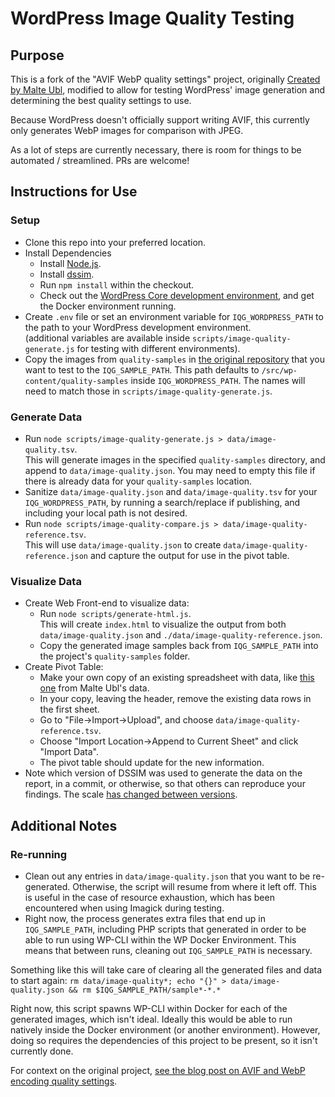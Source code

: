 # WordPress Image Quality Testing

## Purpose
This is a fork of the "AVIF WebP quality settings" project, originally [Created by Malte Ubl](https://www.industrialempathy.com/), modified to allow for testing WordPress' image generation and determining the best quality settings to use.

Because WordPress doesn't officially support writing AVIF, this currently only generates WebP images for comparison with JPEG.

As a lot of steps are currently necessary, there is room for things to be automated / streamlined. PRs are welcome!

## Instructions for Use
### Setup
* Clone this repo into your preferred location.
* Install Dependencies
    * Install [Node.js](https://nodejs.org/en/).
    * Install [dssim](https://github.com/kornelski/dssim).
    * Run `npm install` within the checkout.
    * Check out the [WordPress Core development environment](https://github.com/wordpress/wordpress-develop/), and get the Docker environment running.
* Create `.env` file or set an environment variable for `IQG_WORDPRESS_PATH` to the path to your WordPress development environment. \
    (additional variables are available inside `scripts/image-quality-generate.js` for testing with different environments).
* Copy the images from `quality-samples` in [the original repository](https://github.com/cramforce/avif-webp-quality-setting/tree/main/quality-samples) that you want to test to the `IQG_SAMPLE_PATH`. This path defaults to `/src/wp-content/quality-samples` inside `IQG_WORDPRESS_PATH`. The names will need to match those in `scripts/image-quality-generate.js`.

### Generate Data
* Run `node scripts/image-quality-generate.js > data/image-quality.tsv`. \
    This will generate images in the specified `quality-samples` directory, and append to `data/image-quality.json`. You may need to empty this file if there is already data for your `quality-samples` location.
* Sanitize `data/image-quality.json` and `data/image-quality.tsv` for your `IQG_WORDPRESS_PATH`, by running a search/replace if publishing, and including your local path is not desired.
* Run `node scripts/image-quality-compare.js > data/image-quality-reference.tsv`. \
    This will use `data/image-quality.json` to create `data/image-quality-reference.json` and capture the output for use in the pivot table.

### Visualize Data
* Create Web Front-end to visualize data:
    * Run `node scripts/generate-html.js`. \
        This will create `index.html` to visualize the output from both `data/image-quality.json` and `./data/image-quality-reference.json`.
    * Copy the generated image samples back from `IQG_SAMPLE_PATH` into the project's `quality-samples` folder.
* Create Pivot Table:
    * Make your own copy of an existing spreadsheet with data, like [this one](https://docs.google.com/spreadsheets/d/1E29kPLR5_0PThsw6SVbco7HvMU0aynBLfVN0RfIXgPk/edit#gid=1107534790) from Malte Ubl's data.
    * In your copy, leaving the header, remove the existing data rows in the first sheet.
    * Go to "File->Import->Upload", and choose `data/image-quality-reference.tsv`.
    * Choose "Import Location->Append to Current Sheet" and click "Import Data".
    * The pivot table should update for the new information.
* Note which version of DSSIM was used to generate the data on the report, in a commit, or otherwise, so that others can reproduce your findings. The scale [has changed between versions](https://github.com/kornelski/dssim#interpreting-the-values).

## Additional Notes
### Re-running
* Clean out any entries in `data/image-quality.json` that you want to be re-generated. Otherwise, the script will resume from where it left off. This is useful in the case of resource exhaustion, which has been encountered when using Imagick during testing.
* Right now, the process generates extra files that end up in `IQG_SAMPLE_PATH`, including PHP scripts that generated in order to be able to run using WP-CLI within the WP Docker Environment. This means that between runs, cleaning out `IQG_SAMPLE_PATH` is necessary.

Something like this will take care of clearing all the generated files and data to start again:
`rm data/image-quality*; echo "{}" > data/image-quality.json && rm $IQG_SAMPLE_PATH/sample*-*.*`

Right now, this script spawns WP-CLI within Docker for each of the generated images, which isn't ideal. Ideally this would be able to run natively inside the Docker environment (or another environment). However, doing so requires the dependencies of this project to be present, so it isn't currently done.

For context on the original project, [see the blog post on AVIF and WebP encoding quality settings](https://www.industrialempathy.com/posts/avif-webp-quality-settings/).

